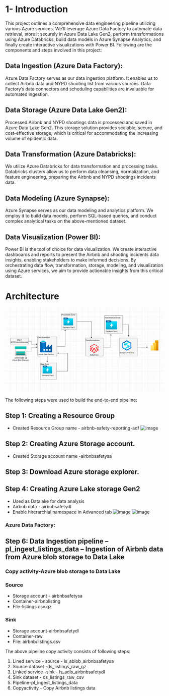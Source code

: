 # 1-	Introduction
This project outlines a comprehensive data engineering pipeline utilizing various Azure services. We'll leverage Azure Data Factory to automate data retrieval, store it securely in Azure Data Lake Gen2, perform transformations using Azure Databricks, build data models in Azure Synapse Analytics, and finally create interactive visualizations with Power BI.
Following are the components and steps involved in this project:
## Data Ingestion (Azure Data Factory):
Azure Data Factory serves as our data ingestion platform. It enables us to collect Airbnb data and NYPD shooting list from various sources. Data Factory’s data connectors and scheduling capabilities are invaluable for automated ingestion.
## Data Storage (Azure Data Lake Gen2):
Processed Airbnb and NYPD shootings data is processed and saved in Azure Data Lake Gen2. This storage solution provides scalable, secure, and cost-effective storage, which is critical for accommodating the increasing volume of epidemic data.
## Data Transformation (Azure Databricks):
We utilize Azure Databricks for data transformation and processing tasks. Databricks clusters allow us to perform data cleansing, normalization, and feature engineering, preparing the Airbnb and NYPD shootings incidents data.
## Data Modeling (Azure Synapse):
Azure Synapse serves as our data modeling and analytics platform. We employ it to build data models, perform SQL-based queries, and conduct complex analytical tasks on the above-mentioned dataset.
## Data Visualization (Power BI):
Power BI is the tool of choice for data visualization. We create interactive dashboards and reports to present the Airbnb and shooting incidents data insights, enabling stakeholders to make informed decisions.
By orchestrating data flow, transformation, storage, modeling, and visualization using Azure services, we aim to provide actionable insights from this critical dataset.

# Architecture
![alt text](image-1.png)

The following steps were used to build the end-to-end pipeline:
## Step 1: Creating a Resource Group 
- Created Resource Group name - airbnb-safety-reporting-adf
![image](https://github.com/vanitha-himagirish/staying_safe_with_airbnb/assets/55011879/2f4fcc0d-992e-4212-9bd4-adeec2473214)

## Step 2: Creating Azure Storage account.
- Created Storage account name -airbnbsafetysa

## Step 3: Download Azure storage explorer.

## Step 4: Creating Azure Lake storage Gen2
- Used as Datalake for data analysis
- Airbnb data - airbnbsafetydl
- Enable hirerarchial namespace in Advanced tab
![image](https://github.com/vanitha-himagirish/staying_safe_with_airbnb/assets/55011879/42563eb1-f007-4d3c-97aa-8ba74afc4cf6)
![image](https://github.com/vanitha-himagirish/staying_safe_with_airbnb/assets/55011879/e7e24721-ae9c-4f39-8e7a-b60e3399f22a)

### Azure Data Factory:
## Step 6: Data Ingestion pipeline – pl_ingest_listings_data – Ingestion of Airbnb data from Azure blob storage to Data Lake
### Copy activity-Azure blob storage to Data Lake
  ### Source
  -	Storage account - airbnbsafetysa
  -	Container-airbnblisting
  -	File-listings.csv.gz
  ### Sink
  - Storage account-airbnbsafetydl
  - Container-raw
  - File: airbnb/listings.csv
    
The above pipeline copy activity consists of following steps:
1. Lined service - source - ls_ablob_airbnbsafetysa
2. Source dataset -ds_listings_raw_gz
3. Linked service -sink - ls_adls_airbnbsafetydl
4. Sink dataset - ds_listings_raw_csv
5. Pipeline-pl_ingest_listings_data
6. Copyactivity - Copy Airbnb listings data









